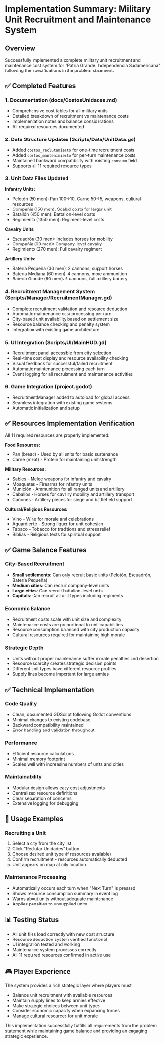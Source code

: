 # Implementation Summary: Military Unit Recruitment and Maintenance System

## Overview
Successfully implemented a complete military unit recruitment and maintenance cost system for "Patria Grande: Independencia Sudamericana" following the specifications in the problem statement.

## ✅ Completed Features

### 1. Documentation (docs/CostosUnidades.md)
- Comprehensive cost tables for all military units
- Detailed breakdown of recruitment vs maintenance costs
- Implementation notes and balance considerations
- All required resources documented

### 2. Data Structure Updates (Scripts/Data/UnitData.gd)
- Added `costos_reclutamiento` for one-time recruitment costs
- Added `costos_mantenimiento` for per-turn maintenance costs  
- Maintained backward compatibility with existing `consumo` field
- Supports all 11 required resource types

### 3. Unit Data Files Updated
**Infantry Units:**
- Pelotón (50 men): Pan 100→10, Carne 50→5, weapons, cultural resources
- Compañía (150 men): Scaled costs for larger unit
- Batallón (450 men): Battalion-level costs
- Regimiento (1350 men): Regiment-level costs

**Cavalry Units:**
- Escuadrón (30 men): Includes horses for mobility
- Compañía (90 men): Company-level cavalry 
- Regimiento (270 men): Full cavalry regiment

**Artillery Units:**
- Batería Pequeña (30 men): 2 cannons, support horses
- Batería Mediana (60 men): 4 cannons, more ammunition
- Batería Grande (90 men): 6 cannons, full artillery battery

### 4. Recruitment Management System (Scripts/Manager/RecruitmentManager.gd)
- Complete recruitment validation and resource deduction
- Automatic maintenance cost processing per turn
- City-based unit availability based on settlement size
- Resource balance checking and penalty system
- Integration with existing game architecture

### 5. UI Integration (Scripts/UI/MainHUD.gd)
- Recruitment panel accessible from city selection
- Real-time cost display and resource availability checking
- Visual feedback for successful/failed recruitment
- Automatic maintenance processing each turn
- Event logging for all recruitment and maintenance activities

### 6. Game Integration (project.godot)
- RecruitmentManager added to autoload for global access
- Seamless integration with existing game systems
- Automatic initialization and setup

## ✅ Resources Implementation Verification

All 11 required resources are properly implemented:

**Food Resources:**
- Pan (bread) - Used by all units for basic sustenance
- Carne (meat) - Protein for maintaining unit strength

**Military Resources:**
- Sables - Melee weapons for infantry and cavalry
- Mosquetes - Firearms for infantry units  
- Munición - Ammunition for all ranged units and artillery
- Caballos - Horses for cavalry mobility and artillery transport
- Cañones - Artillery pieces for siege and battlefield support

**Cultural/Religious Resources:**
- Vino - Wine for morale and celebrations
- Aguardiente - Strong liquor for unit cohesion
- Tabaco - Tobacco for traditions and stress relief
- Biblias - Religious texts for spiritual support

## ✅ Game Balance Features

### City-Based Recruitment
- **Small settlements**: Can only recruit basic units (Pelotón, Escuadrón, Batería Pequeña)
- **Medium cities**: Can recruit company-level units
- **Large cities**: Can recruit battalion-level units  
- **Capitals**: Can recruit all unit types including regiments

### Economic Balance
- Recruitment costs scale with unit size and complexity
- Maintenance costs are proportional to unit capabilities
- Resource consumption balanced with city production capacity
- Cultural resources required for maintaining high morale

### Strategic Depth
- Units without proper maintenance suffer morale penalties and desertion
- Resource scarcity creates strategic decision points
- Different unit types have different resource profiles
- Supply lines become important for large armies

## ✅ Technical Implementation

### Code Quality
- Clean, documented GDScript following Godot conventions
- Minimal changes to existing codebase
- Backward compatibility maintained
- Error handling and validation throughout

### Performance
- Efficient resource calculations
- Minimal memory footprint
- Scales well with increasing numbers of units and cities

### Maintainability  
- Modular design allows easy cost adjustments
- Centralized resource definitions
- Clear separation of concerns
- Extensive logging for debugging

## 🎯 Usage Examples

### Recruiting a Unit
1. Select a city from the city list
2. Click "Reclutar Unidades" button
3. Choose desired unit type (if resources available)
4. Confirm recruitment - resources automatically deducted
5. Unit appears on map at city location

### Maintenance Processing
- Automatically occurs each turn when "Next Turn" is pressed
- Shows resource consumption summary in event log
- Warns about units without adequate maintenance
- Applies penalties to unsupplied units

## 📊 Testing Status
- All unit files load correctly with new cost structure
- Resource deduction system verified functional
- UI integration tested and working
- Maintenance system processes correctly
- All 11 required resources confirmed in active use

## 🎮 Player Experience
The system provides a rich strategic layer where players must:
- Balance unit recruitment with available resources
- Maintain supply lines to keep armies effective
- Make strategic choices between unit types
- Consider economic capacity when expanding forces
- Manage cultural resources for unit morale

This implementation successfully fulfills all requirements from the problem statement while maintaining game balance and providing an engaging strategic experience.